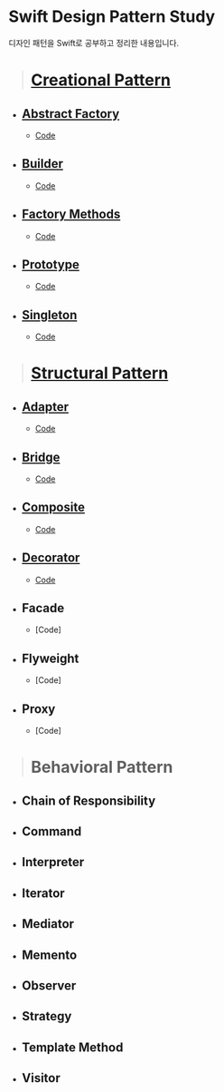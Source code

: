 # Swift Design Pattern Study

디자인 패턴을 Swift로 공부하고 정리한 내용입니다.

> # [Creational Pattern](https://github.com/jaicoco/Swift_Design_Pattern_Study/tree/main/Creational_Pattern)
  - ## [Abstract Factory](https://icksw.tistory.com/235)
    - [Code](https://github.com/jaicoco/Swift_Design_Pattern_Study/tree/main/Creational%20Pattern/AbstractFactoryPattern/AbstractFactoryPattern)
  - ## [Builder](https://icksw.tistory.com/236)
    - [Code](https://github.com/jaicoco/Swift_Design_Pattern_Study/tree/main/Creational%20Pattern/Builder%20Pattern/Builder%20Pattern)
  - ## [Factory Methods](https://icksw.tistory.com/237)
    - [Code](https://github.com/jaicoco/Swift_Design_Pattern_Study/tree/main/Creational%20Pattern/Factory%20Method%20Pattern/Factory%20Method%20Pattern)
  - ## [Prototype](https://icksw.tistory.com/238)
    - [Code](https://github.com/jaicoco/Swift_Design_Pattern_Study/tree/main/Creational%20Pattern/Prototype%20Pattern/Prototype%20Pattern)
  - ## [Singleton](https://icksw.tistory.com/239)
    - [Code](https://github.com/jaicoco/Swift_Design_Pattern_Study/tree/main/Creational%20Pattern/Singleton%20Pattern/Singleton%20Pattern)

> # [Structural Pattern](https://icksw.tistory.com/240)
  - ## [Adapter](https://icksw.tistory.com/241)
    - [Code](https://github.com/jaicoco/Swift_Design_Pattern_Study/tree/main/Structural%20Pattern/Adapter%20Pattern/Adapter%20Pattern)
  - ## [Bridge](https://icksw.tistory.com/242)
    - [Code](https://github.com/jaicoco/Swift_Design_Pattern_Study/tree/main/Structural%20Pattern/Bridge%20Pattern/Bridge%20Pattern)
  - ## [Composite](https://icksw.tistory.com/243)
    - [Code](https://github.com/jaicoco/Swift_Design_Pattern_Study/tree/main/Structural%20Pattern/Composite%20Pattern)
  - ## [Decorator](https://icksw.tistory.com/244)
    - [Code](https://github.com/jaicoco/Swift_Design_Pattern_Study/tree/main/Structural%20Pattern/Decorator%20Pattern/Decorator%20Pattern)
  - ## Facade
    - [Code]
  - ## Flyweight
    - [Code]
  - ## Proxy
    - [Code]

> # Behavioral Pattern
  - ## Chain of Responsibility
  - ## Command
  - ## Interpreter
  - ## Iterator
  - ## Mediator
  - ## Memento
  - ## Observer
  - ## Strategy
  - ## Template Method
  - ## Visitor
